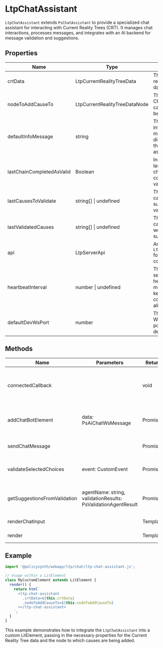 # LtpChatAssistant

`LtpChatAssistant` extends `PsChatAssistant` to provide a specialized chat assistant for interacting with Current Reality Trees (CRT). It manages chat interactions, processes messages, and integrates with an AI backend for message validation and suggestions.

## Properties

| Name                   | Type                             | Description                                                                 |
|------------------------|----------------------------------|-----------------------------------------------------------------------------|
| crtData                | LtpCurrentRealityTreeData       | The current reality tree data.                                              |
| nodeToAddCauseTo       | LtpCurrentRealityTreeDataNode   | The node in the CRT to which causes are being added.                        |
| defaultInfoMessage     | string                           | The default informational message displayed by the chat assistant.          |
| lastChainCompletedAsValid | Boolean                        | Indicates if the last validation chain completed was valid.                 |
| lastCausesToValidate   | string[] \| undefined            | The last set of causes submitted for validation.                            |
| lastValidatedCauses    | string[] \| undefined            | The last set of causes that were validated successfully.                    |
| api                    | LtpServerApi                     | An instance of `LtpServerApi` for backend communication.                    |
| heartbeatInterval      | number \| undefined              | The interval for sending heartbeat messages to keep the connection alive.   |
| defaultDevWsPort       | number                           | The default WebSocket port used in development.                             |

## Methods

| Name                    | Parameters                        | Return Type | Description                                                                 |
|-------------------------|-----------------------------------|-------------|-----------------------------------------------------------------------------|
| connectedCallback       |                                   | void        | Extends the base `connectedCallback` to append node description to the default info message. |
| addChatBotElement       | data: PsAiChatWsMessage           | Promise<void> | Processes and adds a chat bot element based on the provided message data.  |
| sendChatMessage         |                                   | Promise<void> | Sends a chat message entered by the user.                                  |
| validateSelectedChoices | event: CustomEvent                | Promise<void> | Validates the selected choices from a custom event.                        |
| getSuggestionsFromValidation | agentName: string, validationResults: PsValidationAgentResult | Promise<void> | Processes validation results and requests refined cause suggestions.       |
| renderChatInput         |                                   | TemplateResult | Renders the chat input field.                                               |
| render                  |                                   | TemplateResult | Renders the chat assistant UI.                                              |

## Example

```typescript
import '@policysynth/webapp/ltp/chat/ltp-chat-assistant.js';

// Usage within a LitElement
class MyCustomElement extends LitElement {
  render() {
    return html`
      <ltp-chat-assistant
        .crtData=${this.crtData}
        .nodeToAddCauseTo=${this.nodeToAddCauseTo}
      ></ltp-chat-assistant>
    `;
  }
}
```

This example demonstrates how to integrate the `LtpChatAssistant` into a custom LitElement, passing in the necessary properties for the Current Reality Tree data and the node to which causes are being added.